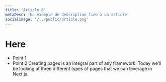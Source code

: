 ```yaml
---
title: 'Article 8'
metaDesc: 'Un exemple de description liée à un article'
socialImage: '/../public/article.png'
---
```


# Here
- Point 1
- Point 2
Creating pages is an integral part of any framework. Today we'll be looking at three different types of pages that we can leverage in Next.js.